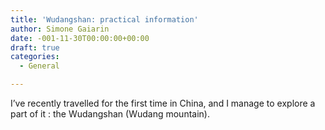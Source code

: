 ```yaml
---
title: 'Wudangshan: practical information'
author: Simone Gaiarin
date: -001-11-30T00:00:00+00:00
draft: true
categories:
  - General

---
```

I&#8217;ve recently travelled for the first time in China, and I manage to explore a part of it : the Wudangshan (Wudang mountain).

&nbsp;

&nbsp;
